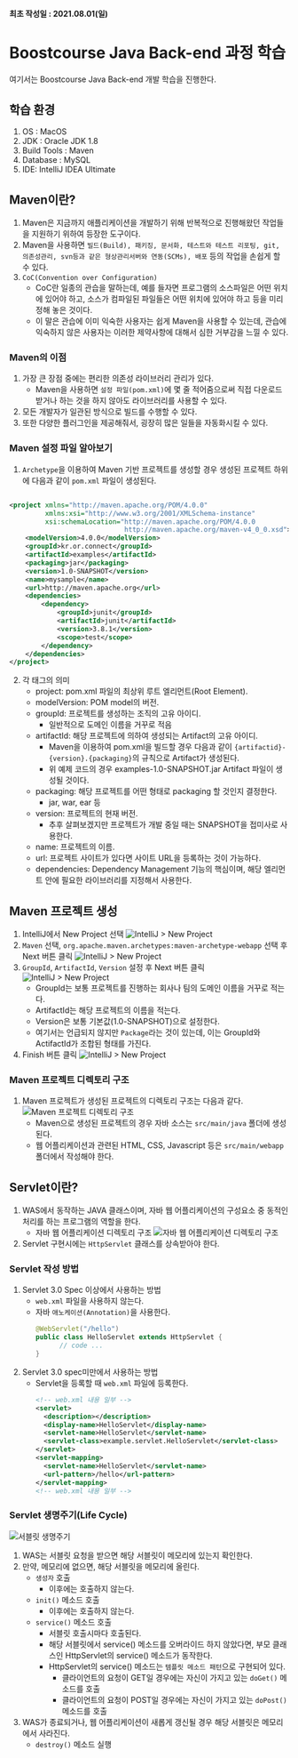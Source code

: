 #### 최초 작성일 : 2021.08.01(일)

# Boostcourse Java Back-end 과정 학습

여기서는 Boostcourse Java Back-end 개발 학습을 진행한다.

## 학습 환경

1. OS : MacOS
2. JDK : Oracle JDK 1.8
4. Build Tools : Maven
5. Database : MySQL
6. IDE: IntelliJ IDEA Ultimate

## Maven이란?

1. Maven은 지금까지 애플리케이션을 개발하기 위해 반복적으로 진행해왔던 작업들을 지원하기 위하여 등장한 도구이다.
2. Maven을 사용하면 `빌드(Build), 패키징, 문서화, 테스트와 테스트 리포팅, git, 의존성관리, svn등과 같은 형상관리서버와 연동(SCMs), 배포` 등의 작업을 손쉽게 할 수 있다.
3. `CoC(Convention over Configuration)`
    - CoC란 일종의 관습을 말하는데, 예를 들자면 프로그램의 소스파일은 어떤 위치에 있어야 하고, 소스가 컴파일된 파일들은 어떤 위치에 있어야 하고 등을 미리 정해 놓은 것이다.
    - 이 말은 관습에 이미 익숙한 사용자는 쉽게 Maven을 사용할 수 있는데, 관습에 익숙하지 않은 사용자는 이러한 제약사항에 대해서 심한 거부감을 느낄 수 있다.

### Maven의 이점

1. 가장 큰 장점 중에는 편리한 의존성 라이브러리 관리가 있다.
    - Maven을 사용하면 `설정 파일(pom.xml)`에 몇 줄 적어줌으로써 직접 다운로드 받거나 하는 것을 하지 않아도 라이브러리를 사용할 수 있다.
2. 모든 개발자가 일관된 방식으로 빌드를 수행할 수 있다.
3. 또한 다양한 플러그인을 제공해줘서, 굉장히 많은 일들을 자동화시킬 수 있다.

### Maven 설정 파일 알아보기

1. `Archetype`을 이용하여 Maven 기반 프로젝트를 생성할 경우 생성된 프로젝트 하위에 다음과 같이 `pom.xml` 파일이 생성된다.

```xml

<project xmlns="http://maven.apache.org/POM/4.0.0"
         xmlns:xsi="http://www.w3.org/2001/XMLSchema-instance"
         xsi:schemaLocation="http://maven.apache.org/POM/4.0.0 
                             http://maven.apache.org/maven-v4_0_0.xsd">
    <modelVersion>4.0.0</modelVersion>
    <groupId>kr.or.connect</groupId>
    <artifactId>examples</artifactId>
    <packaging>jar</packaging>
    <version>1.0-SNAPSHOT</version>
    <name>mysample</name>
    <url>http://maven.apache.org</url>
    <dependencies>
        <dependency>
            <groupId>junit</groupId>
            <artifactId>junit</artifactId>
            <version>3.8.1</version>
            <scope>test</scope>
        </dependency>
    </dependencies>
</project>

```

2. 각 태그의 의미
    - project: pom.xml 파일의 최상위 루트 엘리먼트(Root Element).
    - modelVersion: POM model의 버전.
    - groupId: 프로젝트를 생성하는 조직의 고유 아이디.
        - 일반적으로 도메인 이름을 거꾸로 적음
    - artifactId: 해당 프로젝트에 의하여 생성되는 Artifact의 고유 아이디.
        - Maven을 이용하여 pom.xml을 빌드할 경우 다음과 같이 `{artifactid}-{version}.{packaging}`의 규칙으로 Artifact가 생성된다.
        - 위 예제 코드의 경우 examples-1.0-SNAPSHOT.jar Artifact 파일이 생성될 것이다.
    - packaging: 해당 프로젝트를 어떤 형태로 packaging 할 것인지 결정한다.
        - jar, war, ear 등
    - version: 프로젝트의 현재 버전.
        - 추후 살펴보겠지만 프로젝트가 개발 중일 때는 SNAPSHOT을 접미사로 사용한다.
    - name: 프로젝트의 이름.
    - url: 프로젝트 사이트가 있다면 사이트 URL을 등록하는 것이 가능하다.
    - dependencies:  Dependency Management 기능의 핵심이며, 해당 엘리먼트 안에 필요한 라이브러리를 지정해서 사용한다.

## Maven 프로젝트 생성

1. IntelliJ에서 New Project 선택
   ![IntelliJ > New Project](images/setting01.png)
2. `Maven` 선택, `org.apache.maven.archetypes:maven-archetype-webapp` 선택 후 Next 버튼 클릭
   ![IntelliJ > New Project](images/setting02.png)
3. `GroupId`, `ArtifactId`, `Version` 설정 후 Next 버튼 클릭
   ![IntelliJ > New Project](images/setting03.png)
    - GroupId는 보통 프로젝트를 진행하는 회사나 팀의 도메인 이름을 거꾸로 적는다.
    - ArtifactId는 해당 프로젝트의 이름을 적는다.
    - Version은 보통 기본값(1.0-SNAPSHOT)으로 설정한다.
    - 여기서는 언급되지 않지만 `Package`라는 것이 있는데, 이는 GroupId와 ActifactId가 조합된 형태를 가진다.
4. Finish 버튼 클릭
   ![IntelliJ > New Project](images/setting04.png)

### Maven 프로젝트 디렉토리 구조

1. Maven 프로젝트가 생성된 프로젝트의 디렉토리 구조는 다음과 같다.
   ![Maven 프로젝트 디렉토리 구조](images/maven01.png)
    - Maven으로 생성된 프로젝트의 경우 자바 소스는 `src/main/java` 폴더에 생성된다.
    - 웹 어플리케이션과 관련된 HTML, CSS, Javascript 등은 `src/main/webapp` 폴더에서 작성해야 한다.

## Servlet이란?

1. WAS에서 동작하는 JAVA 클래스이며, 자바 웹 어플리케이션의 구성요소 중 동적인 처리를 하는 프로그램의 역할을 한다.
    - 자바 웹 어플리케이션 디렉토리 구조
      ![자바 웹 어플리케이션 디렉토리 구조](images/servlet01.png)
2. Servlet 구현시에는 `HttpServlet` 클래스를 상속받아야 한다.

### Servlet 작성 방법

1. Servlet 3.0 Spec 이상에서 사용하는 방법
    - `web.xml` 파일을 사용하지 않는다.
    - 자바 `애노케이션(Annotation)`을 사용한다.
      ```java
      @WebServlet("/hello")
      public class HelloServlet extends HttpServlet {
            // code ...
      }
      ```
2. Servlet 3.0 spec미만에서 사용하는 방법
    - Servlet을 등록할 때 `web.xml` 파일에 등록한다.
      ```xml
      <!-- web.xml 내용 일부 -->
      <servlet>
        <description></description>
        <display-name>HelloServlet</display-name>
        <servlet-name>HelloServlet</servlet-name>
        <servlet-class>example.servlet.HelloServlet</servlet-class>
      </servlet>
      <servlet-mapping>
        <servlet-name>HelloServlet</servlet-name>
        <url-pattern>/hello</url-pattern>
      </servlet-mapping>
      <!-- web.xml 내용 일부 -->
      ```

### Servlet 생명주기(Life Cycle)

![서블릿 생명주기](images/servlet02.png)

1. WAS는 서블릿 요청을 받으면 해당 서블릿이 메모리에 있는지 확인한다.
2. 만약, 메모리에 없으면, 해당 서블릿을 메모리에 올린다.
    - `생성자` 호출
        - 이후에는 호출하지 않는다.
    - `init()` 메소드 호출
        - 이후에는 호출하지 않는다.
    - `service()` 메소드 호출
        - 서블릿 호출시마다 호출된다.
        - 해당 서블릿에서 service() 메소드를 오버라이드 하지 않았다면, 부모 클래스인 HttpServlet의 service() 메소드가 동작한다.
        - HttpServlet의 service() 메소드는 `템플릿 메소드 패턴`으로 구현되어 있다.
            - 클라이언트의 요청이 GET일 경우에는 자신이 가지고 있는 `doGet()` 메소드를 호출
            - 클라이언트의 요청이 POST일 경우에는 자신이 가지고 있는 `doPost()` 메소드를 호출
3. WAS가 종료되거나, 웹 어플리케이션이 새롭게 갱신될 경우 해당 서블릿은 메모리에서 사라진다.
    - `destroy()` 메소드 실행
   